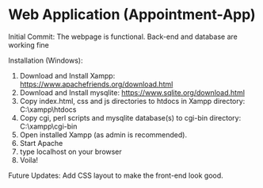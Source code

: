 # Web Application (Appointment-App)
Initial Commit: The webpage is functional. Back-end and database are working fine

Installation (Windows): 
1. Download and Install Xampp: https://www.apachefriends.org/download.html
2. Download and Install mysqlite: https://www.sqlite.org/download.html
3. Copy index.html, css and js directories to htdocs in Xampp directory: C:\xampp\htdocs
4. Copy cgi, perl scripts and mysqlite database(s) to cgi-bin directory: C:\xampp\cgi-bin
5. Open installed Xampp (as admin is recommended).
6. Start Apache
7. type localhost on your browser
8. Voila!

Future Updates: Add CSS layout to make the front-end look good.
